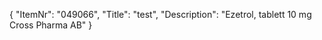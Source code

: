 {
  "ItemNr": "049066",
  "Title": "test",
  "Description": "Ezetrol, tablett 10 mg Cross Pharma AB"
}